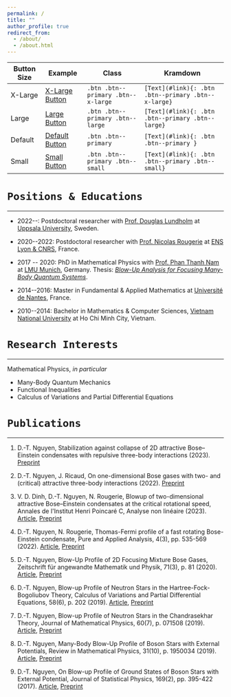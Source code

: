 ```yaml
---
permalink: /
title: ""
author_profile: true
redirect_from: 
  - /about/
  - /about.html
---
```


<table>
  <thead>
    <tr>
      <th>Button Size</th>
      <th>Example</th>
      <th>Class</th>
      <th>Kramdown</th>
    </tr>
  </thead>
  <tbody>
    <tr>
      <td>X-Large</td>
      <td><a href="#" class="btn btn--primary btn--x-large">X-Large Button</a></td>
      <td><code class="language-plaintext highlighter-rouge">.btn .btn--primary .btn--x-large</code></td>
      <td><code class="language-plaintext highlighter-rouge">[Text](#link){: .btn .btn--primary .btn--x-large}</code></td>
    </tr>
    <tr>
      <td>Large</td>
      <td><a href="#" class="btn btn--primary btn--large">Large Button</a></td>
      <td><code class="language-plaintext highlighter-rouge">.btn .btn--primary .btn--large</code></td>
      <td><code class="language-plaintext highlighter-rouge">[Text](#link){: .btn .btn--primary .btn--large}</code></td>
    </tr>
    <tr>
      <td>Default</td>
      <td><a href="#" class="btn btn--primary">Default Button</a></td>
      <td><code class="language-plaintext highlighter-rouge">.btn .btn--primary</code></td>
      <td><code class="language-plaintext highlighter-rouge">[Text](#link){: .btn .btn--primary }</code></td>
    </tr>
    <tr>
      <td>Small</td>
      <td><a href="#" class="btn btn--primary btn--small">Small Button</a></td>
      <td><code class="language-plaintext highlighter-rouge">.btn .btn--primary .btn--small</code></td>
      <td><code class="language-plaintext highlighter-rouge">[Text](#link){: .btn .btn--primary .btn--small}</code></td>
    </tr>
  </tbody>
</table>

`Positions & Educations`
===
---
- 2022--: Postdoctoral researcher with [Prof. Douglas Lundholm](https://www.katalog.uu.se/profile/?id=N19-2326) at [Uppsala University](https://www.math.uu.se/?languageId=1), Sweden.

- 2020--2022: Postdoctoral researcher with [Prof. Nicolas Rougerie](http://www.umpa.ens-lyon.fr/umpa/annuaire/rougerie-nicolas) at [ENS Lyon & CNRS](http://www.umpa.ens-lyon.fr), France.

- 2017 -- 2020: PhD in Mathematical Physics with [Prof. Phan Thanh Nam](https://www.mathematik.uni-muenchen.de/~nam/) at [LMU Munich](https://www.mathematik.uni-muenchen.de), Germany. Thesis: [_Blow-Up Analysis for Focusing Many-Body Quantum Systems_](https://edoc.ub.uni-muenchen.de/26564/).

- 2014--2016: Master in Fundamental & Applied Mathematics at [Université de Nantes](https://www.math.sciences.univ-nantes.fr/en), France.

- 2010--2014: Bachelor in Mathematics & Computer Sciences, [Vietnam National University](https://www.math.hcmus.edu.vn/en/) at Ho Chi Minh City, Vietnam.

`Research Interests`
===
---

Mathematical Physics, _in particular_
- Many-Body Quantum Mechanics
- Functional Inequalities
- Calculus of Variations and Partial Differential Equations

`Publications`
===
---

1. D.-T. Nguyen, Stabilization against collapse of 2D attractive Bose–Einstein condensates with repulsive three-body interactions (2023). [Preprint](https://arxiv.org/pdf/2306.17617v1.pdf)

1. D.-T. Nguyen, J. Ricaud, On one-dimensional Bose gases with two- and (critical) attractive three-body interactions (2022). [Preprint](https://doi.org/10.48550/arXiv:2210.04515)

1. V. D. Dinh, D.-T. Nguyen, N. Rougerie, Blowup of two-dimensional attractive Bose–Einstein condensates at the critical rotational speed, Annales de l'Institut Henri Poincaré C, Analyse non linéaire (2023). [Article](https://doi.org/10.4171/AIHPC/94), [Preprint](https://arxiv.org/abs/2208.08317)

1. D.-T. Nguyen, N. Rougerie, Thomas-Fermi profile of a fast rotating Bose-Einstein condensate, Pure and Applied Analysis, 4(3), pp. 535-569 (2022). [Article](https://doi.org/10.2140/paa.2022.4.535), [Preprint](https://arxiv.org/abs/2201.04418)

1. D.-T. Nguyen, Blow-Up Profile of 2D Focusing Mixture Bose Gases, Zeitschrift für angewandte Mathematik und Physik, 71(3), p. 81 (2020). [Article](https://doi.org/10.1007/s00033-020-01302-y), [Preprint](https://arxiv.org/abs/1911.07810)

1. D.-T. Nguyen, Blow-up Profile of Neutron Stars in the Hartree-Fock-Bogoliubov Theory, Calculus of Variations and Partial Differential Equations, 58(6), p. 202 (2019). [Article](https://doi.org/10.1007/s00526-019-1641-x), [Preprint](https://arxiv.org/abs/1903.10062)

1. D.-T. Nguyen, Blow-up Profile of Neutron Stars in the Chandrasekhar Theory, Journal of Mathematical Physics, 60(7), p. 071508 (2019). [Article](https://doi.org/10.1063/1.5085277), [Preprint](https://arxiv.org/abs/1710.00538)

1. D.-T. Nguyen, Many-Body Blow-Up Profile of Boson Stars with External Potentials, Review in Mathematical Physics, 31(10), p. 1950034 (2019). [Article](https://doi.org/10.1142/S0129055X1950034X), [Preprint](https://arxiv.org/abs/1805.00191)

1. D.-T. Nguyen, On Blow-up Profile of Ground States of Boson Stars with External Potential, Journal of Statistical Physics, 169(2), pp. 395-422 (2017). [Article](https://doi.org/10.1007/s10955-017-1872-1), [Preprint](https://arxiv.org/abs/1703.10324)
